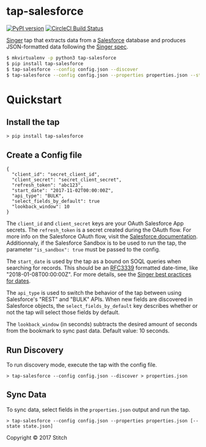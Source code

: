 # tap-salesforce

[![PyPI version](https://badge.fury.io/py/tap-mysql.svg)](https://badge.fury.io/py/tap-salesforce)
[![CircleCI Build Status](https://circleci.com/gh/singer-io/tap-salesforce.png)](https://circleci.com/gh/singer-io/tap-salesforce.png)


[Singer](https://www.singer.io/) tap that extracts data from a [Salesforce](https://www.salesforce.com/) database and produces JSON-formatted data following the [Singer spec](https://github.com/singer-io/getting-started/blob/master/SPEC.md).

```bash
$ mkvirtualenv -p python3 tap-salesforce
$ pip install tap-salesforce
$ tap-salesforce --config config.json --discover
$ tap-salesforce --config config.json --properties properties.json --state state.json
```

# Quickstart

## Install the tap

```
> pip install tap-salesforce
```

## Create a Config file

```
{
  "client_id": "secret_client_id",
  "client_secret": "secret_client_secret",
  "refresh_token": "abc123",
  "start_date": "2017-11-02T00:00:00Z",
  "api_type": "BULK",
  "select_fields_by_default": true
  "lookback_window": 10
}
```

The `client_id` and `client_secret` keys are your OAuth Salesforce App secrets. The `refresh_token` is a secret created during the OAuth flow. For more info on the Salesforce OAuth flow, visit the [Salesforce documentation](https://developer.salesforce.com/docs/atlas.en-us.api_rest.meta/api_rest/intro_understanding_web_server_oauth_flow.htm). Additionnaly, if the Salesforce Sandbox is to be used to run the tap, the parameter `"is_sandbox": true` must be passed to the config.

The `start_date` is used by the tap as a bound on SOQL queries when searching for records.  This should be an [RFC3339](https://www.ietf.org/rfc/rfc3339.txt) formatted date-time, like "2018-01-08T00:00:00Z". For more details, see the [Singer best practices for dates](https://github.com/singer-io/getting-started/blob/master/BEST_PRACTICES.md#dates).

The `api_type` is used to switch the behavior of the tap between using Salesforce's "REST" and "BULK" APIs. When new fields are discovered in Salesforce objects, the `select_fields_by_default` key describes whether or not the tap will select those fields by default.

The `lookback_window` (in seconds) subtracts the desired amount of seconds from the bookmark to sync past data. Default value: 10 seconds.

## Run Discovery

To run discovery mode, execute the tap with the config file.

```
> tap-salesforce --config config.json --discover > properties.json
```

## Sync Data

To sync data, select fields in the `properties.json` output and run the tap.

```
> tap-salesforce --config config.json --properties properties.json [--state state.json]
```

Copyright &copy; 2017 Stitch
